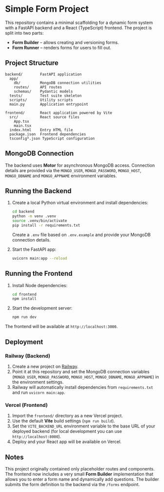 # Simple Form Project

This repository contains a minimal scaffolding for a dynamic form system
with a FastAPI backend and a React (TypeScript) frontend. The project is
split into two parts:

- **Form Builder** – allows creating and versioning forms.
- **Form Runner** – renders forms for users to fill out.

## Project Structure

```
backend/        FastAPI application
  app/
    db/         MongoDB connection utilities
    routes/     API routes
    schemas/    Pydantic models
  tests/        Test suite skeleton
  scripts/      Utility scripts
  main.py       Application entrypoint
  
frontend/       React application powered by Vite
  src/          React source files
    App.tsx
    main.tsx
  index.html    Entry HTML file
  package.json  Frontend dependencies
  tsconfig*.json TypeScript configuration
```

## MongoDB Connection

The backend uses **Motor** for asynchronous MongoDB access. Connection
details are provided via the `MONGO_USER`, `MONGO_PASSWORD`, `MONGO_HOST`,
`MONGO_DBNAME` and `MONGO_APPNAME` environment variables.

## Running the Backend

1. Create a local Python virtual environment and install dependencies:

   ```bash
   cd backend
   python -m venv .venv
   source .venv/bin/activate
   pip install -r requirements.txt
   ```

   Create a `.env` file based on `.env.example` and provide your MongoDB
   connection details.

2. Start the FastAPI app:

   ```bash
   uvicorn main:app --reload
   ```

## Running the Frontend

1. Install Node dependencies:

   ```bash
   cd frontend
   npm install
   ```

2. Start the development server:

   ```bash
   npm run dev
   ```

The frontend will be available at `http://localhost:3000`.

## Deployment

### Railway (Backend)

1. Create a new project on [Railway](https://railway.app/).
2. Point it at this repository and set the MongoDB connection variables
   (`MONGO_USER`, `MONGO_PASSWORD`, `MONGO_HOST`, `MONGO_DBNAME`,
   `MONGO_APPNAME`) in the environment settings.
3. Railway will automatically install dependencies from `requirements.txt`
   and run `uvicorn main:app`.

### Vercel (Frontend)

1. Import the `frontend/` directory as a new Vercel project.
2. Use the default **Vite** build settings (`npm run build`).
3. Set the `VITE_BACKEND_URL` environment variable to the base URL of your
   deployed backend (for local development you can use `http://localhost:8000`).
4. Deploy and your React app will be available on Vercel.

## Notes

This project originally contained only placeholder routes and components.
The frontend now includes a very small **Form Builder** implementation that
allows you to enter a form name and dynamically add questions. The builder
submits the form definition to the backend via the `/forms` endpoint.

